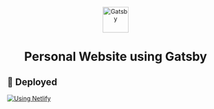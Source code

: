 <p align="center">
  <a href="https://www.gatsbyjs.org">
    <img alt="Gatsby" src="https://www.gatsbyjs.org/monogram.svg" width="60" />
  </a>
</p>
<h1 align="center">
  Personal Website using Gatsby
</h1>

## 💫 Deployed

[![Using Netlify](https://www.netlify.com/img/deploy/button.svg)](https://app.netlify.com)


